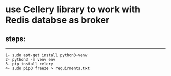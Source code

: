 # use Cellery library to work with Redis databse as broker

## steps:

---

    1- sudo apt-get install python3-venv
    2- python3 -m venv env
    3- pip install celery
    4- sudo pip3 freeze > requirments.txt
